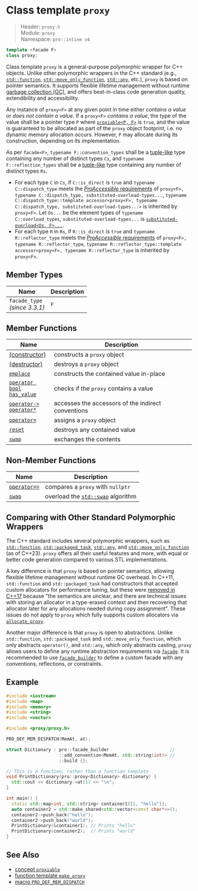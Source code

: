 # Class template `proxy`

> Header: `proxy.h`  
> Module: `proxy`  
> Namespace: `pro::inline v4`

```cpp
template <facade F>
class proxy;
```

Class template `proxy` is a general-purpose polymorphic wrapper for C++ objects. Unlike other polymorphic wrappers in the C++ standard (e.g., [`std::function`](https://en.cppreference.com/w/cpp/utility/functional/function), [`std::move_only_function`](https://en.cppreference.com/w/cpp/utility/functional/move_only_function), [`std::any`](https://en.cppreference.com/w/cpp/utility/any), etc.), `proxy` is based on pointer semantics. It supports flexible lifetime management without runtime [garbage collection (GC)](https://en.wikipedia.org/wiki/Garbage_collection_(computer_science)), and offers best-in-class code generation quality, extendibility and accessibility.

Any instance of `proxy<F>` at any given point in time either *contains a value* or *does not contain a value*. If a `proxy<F>` *contains a value*, the type of the value shall be a pointer type `P`  where [`proxiable<P, F>`](../proxiable.md) is `true`, and the value is guaranteed to be allocated as part of the `proxy` object footprint, i.e. no dynamic memory allocation occurs. However, `P` may allocate during its construction, depending on its implementation.

As per `facade<F>`, `typename F::convention_types` shall be a [tuple-like](https://en.cppreference.com/w/cpp/utility/tuple/tuple-like) type containing any number of distinct types `Cs`, and `typename F::reflection_types` shall be a [tuple-like](https://en.cppreference.com/w/cpp/utility/tuple/tuple-like) type containing any number of distinct types `Rs`.

- For each type `C` in `Cs`, if `C::is_direct` is `true` and `typename C::dispatch_type` meets the [*ProAccessible* requirements](../ProAccessible.md) of `proxy<F>, typename C::dispatch_type, substituted-overload-types...`, `typename C::dispatch_type::template accessor<proxy<F>, typename C::dispatch_type, substituted-overload-types...>` is inherited by `proxy<F>`. Let `Os...` be the element types of `typename C::overload_types`, `substituted-overload-types...` is [`substituted-overload<Os, F>...`](../ProOverload.md).
- For each type `R` in `Rs`, if `R::is_direct` is `true` and `typename R::reflector_type` meets the [*ProAccessible* requirements](../ProAccessible.md) of `proxy<F>, typename R::reflector_type`, `typename R::reflector_type::template accessor<proxy<F>, typename R::reflector_type` is inherited by `proxy<F>`.

## Member Types

| Name                               | Description |
| ---------------------------------- | ----------- |
| `facade_type`<br />*(since 3.3.1)* | `F`         |

## Member Functions

| Name                                                 | Description                                        |
| ---------------------------------------------------- | -------------------------------------------------- |
| [(constructor)](constructor.md)                      | constructs a `proxy` object                        |
| [(destructor)](destructor.md)                        | destroys a `proxy` object                          |
| [`emplace`](emplace.md)                              | constructs the contained value in-place            |
| [`operator bool`<br />`has_value`](operator_bool.md) | checks if the `proxy` contains a value             |
| [`operator->`<br />`operator*`](indirection.md)      | accesses the accessors of the indirect conventions |
| [`operator=`](assignment.md)                         | assigns a `proxy` object                           |
| [`reset`](reset.md)                                  | destroys any contained value                       |
| [`swap`](swap.md)                                    | exchanges the contents                             |

## Non-Member Functions

| Name                                        | Description                                                  |
| ------------------------------------------- | ------------------------------------------------------------ |
| [`operator==`](friend_operator_equality.md) | compares a `proxy` with `nullptr`                            |
| [`swap`](friend_swap.md)                    | overload the [`std::swap`](https://en.cppreference.com/w/cpp/algorithm/swap) algorithm |

## Comparing with Other Standard Polymorphic Wrappers

The C++ standard includes several polymorphic wrappers, such as [`std::function`](https://en.cppreference.com/w/cpp/utility/functional/function/function), [`std::packaged_task`](https://en.cppreference.com/w/cpp/thread/packaged_task), [`std::any`](https://en.cppreference.com/w/cpp/utility/any/any), and [`std::move_only_function`](https://en.cppreference.com/w/cpp/utility/functional/move_only_function/move_only_function) (as of C++23). `proxy` offers all their useful features and more, with equal or better code generation compared to various STL implementations.

A key difference is that `proxy` is based on pointer semantics, allowing flexible lifetime management without runtime GC overhead. In C++11, `std::function` and `std::packaged_task` had constructors that accepted custom allocators for performance tuning, but these were [removed in C++17](https://www.open-std.org/jtc1/sc22/wg21/docs/papers/2016/p0302r1.html) because "the semantics are unclear, and there are technical issues with storing an allocator in a type-erased context and then recovering that allocator later for any allocations needed during copy assignment". These issues do not apply to `proxy` which fully supports custom allocators via [`allocate_proxy`](../allocate_proxy.md).

Another major difference is that `proxy` is open to abstractions. Unlike `std::function`, `std::packaged_task` and `std::move_only_function`, which only abstracts `operator()`, and `std::any`, which only abstracts casting, `proxy` allows users to define any runtime abstraction requirements via [`facade`](../facade.md). It is recommended to use [`facade_builder`](../basic_facade_builder/README.md) to define a custom facade with any conventions, reflections, or constraints.

## Example

```cpp
#include <iostream>
#include <map>
#include <memory>
#include <string>
#include <vector>

#include <proxy/proxy.h>

PRO_DEF_MEM_DISPATCH(MemAt, at);

struct Dictionary : pro::facade_builder                       //
                    ::add_convention<MemAt, std::string(int)> //
                    ::build {};

// This is a function, rather than a function template
void PrintDictionary(pro::proxy<Dictionary> dictionary) {
  std::cout << dictionary->at(1) << "\n";
}

int main() {
  static std::map<int, std::string> container1{{1, "hello"}};
  auto container2 = std::make_shared<std::vector<const char*>>();
  container2->push_back("hello");
  container2->push_back("world");
  PrintDictionary(&container1); // Prints "hello"
  PrintDictionary(container2);  // Prints "world"
}
```

## See Also

- [concept `proxiable`](../proxiable.md)
- [function template `make_proxy`](../make_proxy.md)
- [macro `PRO_DEF_MEM_DISPATCH`](../PRO_DEF_MEM_DISPATCH.md)
